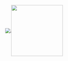 <p align="center">
  <a href="https://github.com/srcmaxim?tab=repositories">
    <img
      align="center"
      src="https://github-readme-stats.vercel.app/api/top-langs/?username=srcmaxim&layout=compact"
    />
  </a>
  <a href="https://github.com/srcmaxim?tab=repositories">
    <img
      align="center"
      height="165"
      src="https://github-readme-stats.vercel.app/api?username=srcmaxim&count_private=true&show_icons=true&custom_title=Github%20Status&hide=issues"
    />
  </a>
</p>
